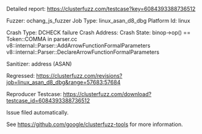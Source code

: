 Detailed report: https://clusterfuzz.com/testcase?key=6084393388736512

Fuzzer: ochang_js_fuzzer
Job Type: linux_asan_d8_dbg
Platform Id: linux

Crash Type: DCHECK failure
Crash Address: 
Crash State:
  binop->op() == Token::COMMA in parser.cc
  v8::internal::Parser::AddArrowFunctionFormalParameters
  v8::internal::Parser::DeclareArrowFunctionFormalParameters
  
Sanitizer: address (ASAN)

Regressed: https://clusterfuzz.com/revisions?job=linux_asan_d8_dbg&range=57683:57684

Reproducer Testcase: https://clusterfuzz.com/download?testcase_id=6084393388736512

Issue filed automatically.

See https://github.com/google/clusterfuzz-tools for more information.